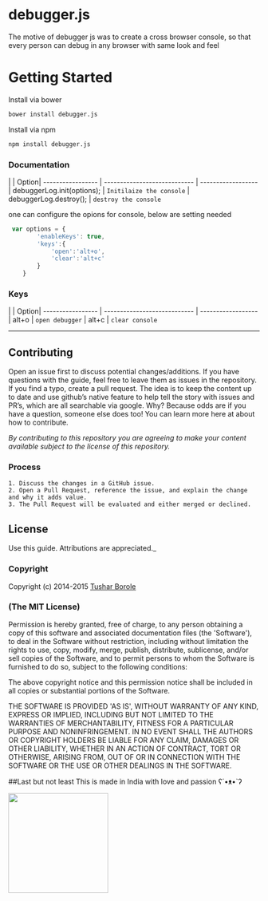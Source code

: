 

# debugger.js

The motive of debugger js was to create a cross browser console, so that every person can debug in any browser with same look and feel

# Getting Started

Install via bower

```sh
bower install debugger.js
```

Install via npm

```sh
npm install debugger.js
```



### Documentation


|                  | Option| 
 ----------------- | ---------------------------- | ------------------
| debuggerLog.init(options); | `Initilaize the console` 
| debuggerLog.destroy(); | `destroy the console`

one can configure the opions for console, below are setting needed

```js
 var options = {
        'enableKeys': true,
        'keys':{
            'open':'alt+o',
            'clear':'alt+c'
        }
    }
```

### Keys

|                  | Option| 
 ----------------- | ---------------------------- | ------------------
| alt+o | `open debugger` 
| alt+c | `clear console` 

----------

## Contributing

Open an issue first to discuss potential changes/additions. If you have questions with the guide, feel free to leave them as issues in the repository. If you find a typo, create a pull request. The idea is to keep the content up to date and use github’s native feature to help tell the story with issues and PR’s, which are all searchable via google. Why? Because odds are if you have a question, someone else does too! You can learn more here at about how to contribute.

*By contributing to this repository you are agreeing to make your content available subject to the license of this repository.*

### Process
    1. Discuss the changes in a GitHub issue.
    2. Open a Pull Request, reference the issue, and explain the change and why it adds value.
    3. The Pull Request will be evaluated and either merged or declined.

## License

 Use this guide. Attributions are appreciated._

### Copyright

Copyright (c) 2014-2015 [Tushar Borole](http://www.tusharborole.com)

### (The MIT License)
Permission is hereby granted, free of charge, to any person obtaining
a copy of this software and associated documentation files (the
'Software'), to deal in the Software without restriction, including
without limitation the rights to use, copy, modify, merge, publish,
distribute, sublicense, and/or sell copies of the Software, and to
permit persons to whom the Software is furnished to do so, subject to
the following conditions:

The above copyright notice and this permission notice shall be
included in all copies or substantial portions of the Software.

THE SOFTWARE IS PROVIDED 'AS IS', WITHOUT WARRANTY OF ANY KIND,
EXPRESS OR IMPLIED, INCLUDING BUT NOT LIMITED TO THE WARRANTIES OF
MERCHANTABILITY, FITNESS FOR A PARTICULAR PURPOSE AND NONINFRINGEMENT.
IN NO EVENT SHALL THE AUTHORS OR COPYRIGHT HOLDERS BE LIABLE FOR ANY
CLAIM, DAMAGES OR OTHER LIABILITY, WHETHER IN AN ACTION OF CONTRACT,
TORT OR OTHERWISE, ARISING FROM, OUT OF OR IN CONNECTION WITH THE
SOFTWARE OR THE USE OR OTHER DEALINGS IN THE SOFTWARE.

##Last but not least
This is made in India with love and passion  ʕ´•ᴥ•`ʔ

<a href="../../" target="_blank"><img src="http://lonamowers-hrd.appspot.com/images/made_india.jpg" height="200"></a>
